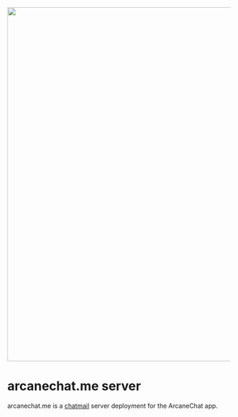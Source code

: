 
<img width="800px" src="www/arcanechat/public/assets/social.png"/>

# arcanechat.me server

arcanechat.me is a [chatmail](https://github.com/deltachat/chatmail) server deployment for the ArcaneChat app.

